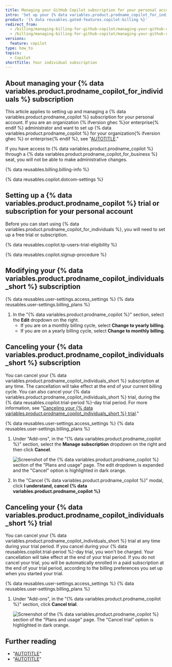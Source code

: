```yaml
---
title: Managing your GitHub Copilot subscription for your personal account
intro: 'Set up your {% data variables.product.prodname_copilot_for_individuals %} trial for your personal account and manage your subscription.'
product: '{% data reusables.gated-features.copilot-billing %}'
redirect_from:
  - /billing/managing-billing-for-github-copilot/managing-your-github-copilot-subscription
  - /billing/managing-billing-for-github-copilot/managing-your-github-copilot-for-individuals-subscription
versions:
  feature: copilot
type: how_to
topics:
  - Copilot
shortTitle: Your individual subscription
---
```


## About managing your {% data variables.product.prodname_copilot_for_individuals %} subscription

This article applies to setting up and managing a {% data variables.product.prodname_copilot %} subscription for your personal account. If you are an organization {% ifversion ghec %}or enterprise{% endif %} administrator and want to set up {% data variables.product.prodname_copilot %} for your organization{% ifversion ghec %} or enterprise{% endif %}, see "[AUTOTITLE](/billing/managing-billing-for-github-copilot/managing-your-github-copilot-subscription-for-your-organization-or-enterprise)."

If you have access to {% data variables.product.prodname_copilot %} through a {% data variables.product.prodname_copilot_for_business %} seat, you will not be able to make administrative changes.

{% data reusables.billing.billing-info %}

{% data reusables.copilot.dotcom-settings %}

## Setting up a {% data variables.product.prodname_copilot %} trial or subscription for your personal account

Before you can start using {% data variables.product.prodname_copilot_for_individuals %}, you will need to set up a free trial or subscription.

{% data reusables.copilot.tp-users-trial-eligibility %}

{% data reusables.copilot.signup-procedure %}

## Modifying your {% data variables.product.prodname_copilot_individuals_short %} subscription

{% data reusables.user-settings.access_settings %}
{% data reusables.user-settings.billing_plans %}
1. In the "{% data variables.product.prodname_copilot %}" section, select the **Edit** dropdown on the right.
   - If you are on a monthly billing cycle, select **Change to yearly billing**.
   - If you are on a yearly billing cycle, select **Change to monthly billing**.

## Canceling your {% data variables.product.prodname_copilot_individuals_short %} subscription

You can cancel your {% data variables.product.prodname_copilot_individuals_short %} subscription at any time. The cancellation will take effect at the end of your current billing cycle. You can also cancel your {% data variables.product.prodname_copilot_individuals_short %} trial, during the {% data reusables.copilot.trial-period %}-day trial period. For more information, see "[Canceling your {% data variables.product.prodname_copilot_individuals_short %} trial](#canceling-your-copilot-for-individuals-trial)."

{% data reusables.user-settings.access_settings %}
{% data reusables.user-settings.billing_plans %}
1. Under "Add-ons", in the "{% data variables.product.prodname_copilot %}" section, select the **Manage subscription** dropdown on the right and then click **Cancel**.

     ![Screenshot of the {% data variables.product.prodname_copilot %} section of the "Plans and usage" page. The edit dropdown is expanded and the "Cancel" option is highlighted in dark orange.](/assets/images/help/copilot/copilot-cancel-cfi-subscription.png)

1. In the "Cancel {% data variables.product.prodname_copilot %}" modal, click **I understand, cancel {% data variables.product.prodname_copilot %}**

## Canceling your {% data variables.product.prodname_copilot_individuals_short %} trial

You can cancel your {% data variables.product.prodname_copilot_individuals_short %} trial at any time during your trial period. If you cancel during your {% data reusables.copilot.trial-period %}-day trial, you won't be charged. Your cancellation will take effect at the end of your trial period. If you do not cancel your trial, you will be automatically enrolled in a paid subscription at the end of your trial period, according to the billing preferences you set up when you started your trial.

{% data reusables.user-settings.access_settings %}
{% data reusables.user-settings.billing_plans %}
1. Under "Add-ons", in the "{% data variables.product.prodname_copilot %}" section, click **Cancel trial**.

   ![Screenshot of the {% data variables.product.prodname_copilot %} section of the "Plans and usage" page. The "Cancel trial" option is highlighted in dark orange.](/assets/images/help/copilot/copilot-cancel-trial.png)

## Further reading

- "[AUTOTITLE](/copilot/overview-of-github-copilot/about-github-copilot-for-individuals)"
- "[AUTOTITLE](/copilot/getting-started-with-github-copilot)"
